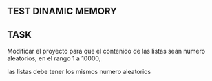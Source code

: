 ## TEST DINAMIC MEMORY 

## TASK

Modificar el proyecto para que el contenido de las listas sean numero aleatorios, en el rango 1 a 10000;

las listas debe tener los mismos numero aleatorios 


